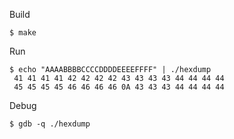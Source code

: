 Build

```
$ make
```

Run

```
$ echo "AAAABBBBCCCCDDDDEEEEFFFF" | ./hexdump
 41 41 41 41 42 42 42 42 43 43 43 43 44 44 44 44
 45 45 45 45 46 46 46 46 0A 43 43 43 44 44 44 44
```

Debug

```
$ gdb -q ./hexdump
```
